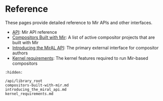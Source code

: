 # Reference
These pages provide detailed reference to Mir APIs and other interfaces.

- [API](/api/library_root): Mir API reference
- [Compositors Built with Mir](compositors-built-with-mir.md): A list of active compositor projects that are built with Mir
- [Introducing the MirAL API](introducing_the_miral_api.md): The primary external interface for compositor authors
- [Kernel requirements](kernel_requirements.md): The kernel features required to run Mir-based compositors


```{toctree}
:hidden:

/api/library_root
compositors-built-with-mir.md
introducing_the_miral_api.md
kernel_requirements.md
```
